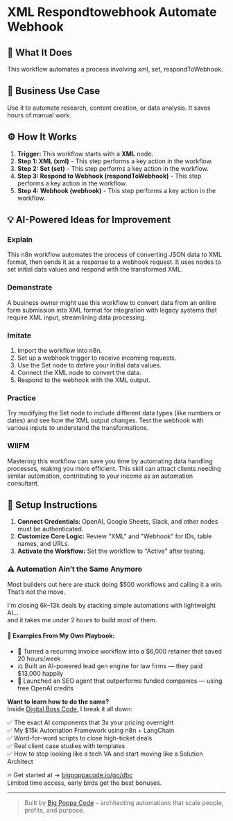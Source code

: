 # XML Respondtowebhook Automate Webhook

## 🚀 What It Does
This workflow automates a process involving xml, set, respondToWebhook.

## 💼 Business Use Case
Use it to automate research, content creation, or data analysis. It saves hours of manual work.

## ⚙️ How It Works
1.  **Trigger:** This workflow starts with a **XML** node.
2. **Step 1: XML (xml)** - This step performs a key action in the workflow.
3. **Step 2: Set (set)** - This step performs a key action in the workflow.
4. **Step 3: Respond to Webhook (respondToWebhook)** - This step performs a key action in the workflow.
5. **Step 4: Webhook (webhook)** - This step performs a key action in the workflow.

## 💡 AI-Powered Ideas for Improvement
### Explain
This n8n workflow automates the process of converting JSON data to XML format, then sends it as a response to a webhook request. It uses nodes to set initial data values and respond with the transformed XML.

### Demonstrate
A business owner might use this workflow to convert data from an online form submission into XML format for integration with legacy systems that require XML input, streamlining data processing.

### Imitate
1. Import the workflow into n8n.
2. Set up a webhook trigger to receive incoming requests.
3. Use the Set node to define your initial data values.
4. Connect the XML node to convert the data.
5. Respond to the webhook with the XML output.

### Practice
Try modifying the Set node to include different data types (like numbers or dates) and see how the XML output changes. Test the webhook with various inputs to understand the transformations.

### WIIFM
Mastering this workflow can save you time by automating data handling processes, making you more efficient. This skill can attract clients needing similar automation, contributing to your income as an automation consultant.

## 🔧 Setup Instructions
1. **Connect Credentials:** OpenAI, Google Sheets, Slack, and other nodes must be authenticated.
2. **Customize Core Logic:** Review "XML" and "Webhook" for IDs, table names, and URLs.
3. **Activate the Workflow:** Set the workflow to "Active" after testing.

### ⚠️ Automation Ain’t the Same Anymore

Most builders out here are stuck doing $500 workflows and calling it a win.  
That’s not the move.  

I'm closing $6k–$13k deals by stacking simple automations with lightweight AI...  
and it takes me under 2 hours to build most of them.

#### 🧠 Examples From My Own Playbook:
- 🔁 Turned a recurring invoice workflow into a $6,000 retainer that saved 20 hours/week  
- ⚖️ Built an AI-powered lead gen engine for law firms — they paid $13,000 happily  
- 🚀 Launched an SEO agent that outperforms funded companies — using free OpenAI credits  

**Want to learn how to do the same?**  
Inside [Digital Boss Code](https://bigpoppacode.io/go/dbc), I break it all down:

✅ The exact AI components that 3x your pricing overnight  
✅ My $15k Automation Framework using n8n + LangChain  
✅ Word-for-word scripts to close high-ticket deals  
✅ Real client case studies with templates  
✅ How to stop looking like a tech VA and start moving like a Solution Architect  

🔥 Get started at → [bigpoppacode.io/go/dbc](https://bigpoppacode.io/go/dbc)  
Limited time access, early birds get the best bonuses.

---
> Built by [Big Poppa Code](https://bigpoppacode.io) – architecting automations that scale people, profits, and purpose.
